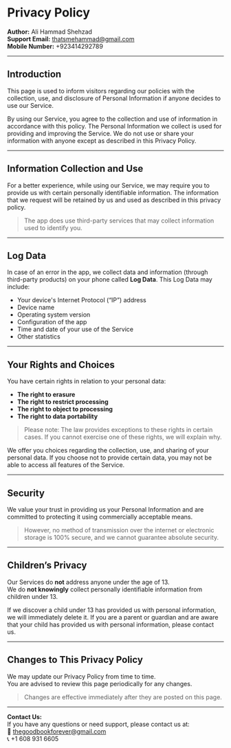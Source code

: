# Privacy Policy

**Author:** Ali Hammad Shehzad  
**Support Email:** [thatsmehammad@gmail.com](mailto:thatsmehammad@gmail.com)  
**Mobile Number:** +923414292789

---

## Introduction

This page is used to inform visitors regarding our policies with the collection, use, and disclosure of Personal Information if anyone decides to use our Service.

By using our Service, you agree to the collection and use of information in accordance with this policy. The Personal Information we collect is used for providing and improving the Service. We do not use or share your information with anyone except as described in this Privacy Policy.

---

## Information Collection and Use

For a better experience, while using our Service, we may require you to provide us with certain personally identifiable information. The information that we request will be retained by us and used as described in this privacy policy.

> The app does use third-party services that may collect information used to identify you.

---

## Log Data

In case of an error in the app, we collect data and information (through third-party products) on your phone called **Log Data**. This Log Data may include:

- Your device's Internet Protocol (“IP”) address
- Device name
- Operating system version
- Configuration of the app
- Time and date of your use of the Service
- Other statistics

---

## Your Rights and Choices

You have certain rights in relation to your personal data:

- **The right to erasure**
- **The right to restrict processing**
- **The right to object to processing**
- **The right to data portability**

> Please note: The law provides exceptions to these rights in certain cases. If you cannot exercise one of these rights, we will explain why.

We offer you choices regarding the collection, use, and sharing of your personal data. If you choose not to provide certain data, you may not be able to access all features of the Service.

---

## Security

We value your trust in providing us your Personal Information and are committed to protecting it using commercially acceptable means.  
> However, no method of transmission over the internet or electronic storage is 100% secure, and we cannot guarantee absolute security.

---

## Children’s Privacy

Our Services do **not** address anyone under the age of 13.  
We do **not knowingly** collect personally identifiable information from children under 13.

If we discover a child under 13 has provided us with personal information, we will immediately delete it. If you are a parent or guardian and are aware that your child has provided us with personal information, please contact us.

---

## Changes to This Privacy Policy

We may update our Privacy Policy from time to time.  
You are advised to review this page periodically for any changes.

> Changes are effective immediately after they are posted on this page.

---

**Contact Us:**  
If you have any questions or need support, please contact us at:  
📧 [thegoodbookforever@gmail.com](mailto:thegoodbookforever@gmail.com)  
📞 +1 608 931 6605
